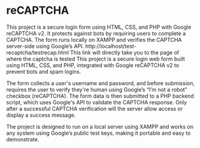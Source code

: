 # reCAPTCHA
This project is a secure login form using HTML, CSS, and PHP with Google reCAPTCHA v2. It protects against bots by requiring users to complete a CAPTCHA. The form runs locally on XAMPP and verifies the CAPTCHA server-side using Google’s API.
http://localhost/test-recaptcha/testrecap.html     This link will directly take you to the page of where the captcha is tested
This project is a secure login web form built using HTML, CSS, and PHP, integrated with Google reCAPTCHA v2 to prevent bots and spam logins.

The form collects a user's username and password, and before submission, requires the user to verify they're human using Google’s “I’m not a robot” checkbox (reCAPTCHA). The form data is then submitted to a PHP backend script, which uses Google's API to validate the CAPTCHA response. Only after a successful CAPTCHA verification will the server allow access or display a success message.

The project is designed to run on a local server using XAMPP and works on any system using Google’s public test keys, making it portable and easy to demonstrate.
